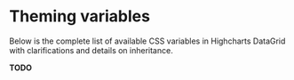 # Theming variables

Below is the complete list of available CSS variables in Highcharts DataGrid with clarifications and details on inheritance.

**TODO**
